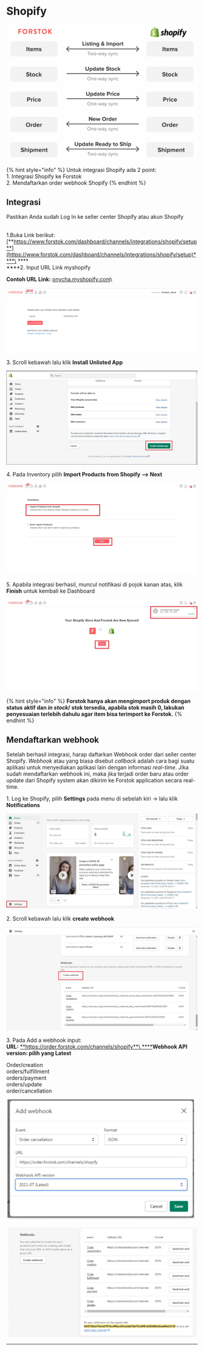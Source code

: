 # Shopify

![](../../.gitbook/assets/screen-shot-2021-05-31-at-1.16.24-pm.png)

{% hint style="info" %}
Untuk integrasi Shopify ada 2 point:\
1\. Integrasi Shopify ke Forstok\
2\. Mendaftarkan order webhook Shopify
{% endhint %}

## Integrasi

Pastikan Anda sudah Log In ke seller center Shopify atau akun Shopify

\
1.Buka Link berikut:\
[**https://www.forstok.com/dashboard/channels/integrations/shopify/setup**](https://www.forstok.com/dashboard/channels/integrations/shopify/setup)****\
****\
****2. Input URL Link myshopify

**Contoh URL Link:** [onycha.myshopify.com](http://onycha.myshopify.com)\


![](<../../.gitbook/assets/image (421).png>)

3\. Scroll kebawah lalu klik **Install Unlisted App**

![](<../../.gitbook/assets/install unlisted app.jpg>)

4\. Pada Inventory pilih **Import Products from Shopify --> Next**&#x20;

![](<../../.gitbook/assets/Screenshot 2022-04-01 100048.jpg>)

5\. Apabila integrasi berhasil, muncul notifikasi di pojok kanan atas, klik **Finish** untuk kembali ke Dashboard

![](<../../.gitbook/assets/shopify success (1).jpg>)

{% hint style="info" %}
**Forstok hanya akan mengimport produk dengan status aktif dan **_**in stock**_**/ stok tersedia, apabila stok masih 0, lakukan penyesuaian terlebih dahulu agar item bisa terimport ke Forstok.**
{% endhint %}

## Mendaftarkan webhook

Setelah berhasil integrasi, harap daftarkan Webhook order dari seller center Shopify. _Webhook_ atau yang biasa disebut _callback_ adalah cara bagi suatu aplikasi untuk menyediakan aplikasi lain dengan informasi _real-time_. Jika sudah mendaftarkan webhook ini, maka jika terjadi order baru atau order update dari Shopify system akan dikirim ke Forstok application secara real-time.

1\. Log ke Shopify,  pilih **Settings** pada menu di sebelah kiri → lalu klik **Notifications**

![](<../../.gitbook/assets/settings webhook shopify.jpg>)

2\. Scroll kebawah lalu klik **create webhook**

![](<../../.gitbook/assets/create webhook shopify.jpg>)

3\. Pada Add a webhook input:\
**URL:** [**https://order.forstok.com/channels/shopify**\
****](https://orders.forstok.com/channels)**Webhook API version: pilih yang Latest**

Order/creation\
orders/fulfillment \
orders/payment \
orders/update \
order/cancellation

![](<../../.gitbook/assets/image (400).png>)

![](<../../.gitbook/assets/image (401).png>)

****
